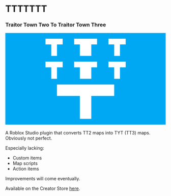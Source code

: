 # TTTTTTT
### Traitor Town Two To Traitor Town Three

![Class Convert](./Assets/TTTTTTTWide.png)

A Roblox Studio plugin that converts TT2 maps into TYT (TT3) maps. Obviously not perfect.

Especially lacking:
- Custom items
- Map scripts
- Action items

Improvements will come eventually.

Available on the Creator Store [here](https://create.roblox.com/store/asset/94552917052760).